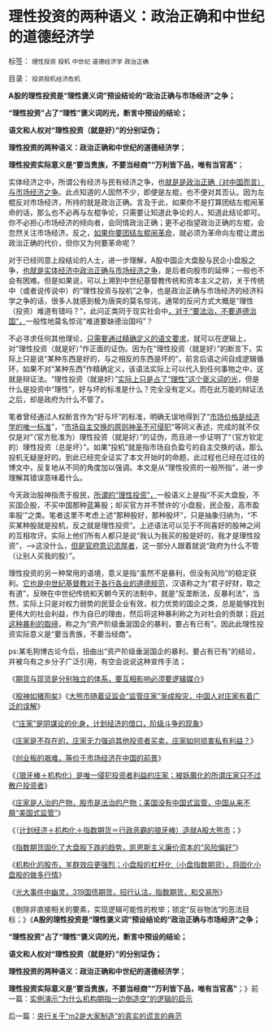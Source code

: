 # 理性投资的两种语义：政治正确和中世纪的道德经济学

标签： `理性投资` `投机` `中世纪` `道德经济学` `政治正确` 

目录： `投资投机经济危机`



**A股的理性投资是“理性褒义词”预设结论的“政治正确与市场经济”之争；**

**“理性投资”占了“理性”褒义词的光，断言中预设的结论；**

**语文和人权对“理性投资（就是好）”的分别证伪；**

**理性投资的两种语义：政治正确和中世纪的道德经济学**；

**理性投资实际意义是“要当贵族，不要当经商”“万利皆下品，唯有当官高”**；

实体经济之中，所谓公有经济与民有经济之争，也[就是是政治正确（对中国而言）与市场经济之争](../../../2013/6/18/职业股神的四大专业原则；.md)。此点知道的人固然不少，即便是左棍，也不便对其否认。因为左棍反对市场经济，所持的就是政治正确。言及于此，如果你不是打算团结左棍闹革命的话，那么也不必再与左棍争论，只需要让知道此争论的人，知道此结论即可。你不必担心市场经济的倾向者，会同情政治正确；更不必指望政治正确的左棍，会忽然关注市场经济。反之，[如果你要团结左棍闹革命](../../../2010/10/21/民主斗士的民主素质太差了.md)，就必须为革命向左棍让渡出政治正确的代价，但你又为何要革命呢？

对于已经同意上段结论的人士，进一步理解，A股中国企大盘股与民企小盘股之争，[也就是实体经济中政治正确与市场经济之争](../../../2012/1/10/机构型股神的“谷物法”，政治型股神和孔庆东老师.md)，是后者向股市的延伸；一般也不会有困难。但是如果说，可以上溯到中世纪基督教传统和资本主义之初，关于传统中（或者说传说中）的“理性投资与投机”之争，也是政治正确与市场经济的经济科学之争的话，很多人就感到极为唐突的莫名惊诧。通常的反问方式大概是“理性（投资）难道有错吗？”，此问正类同于现实社会中[，对于“要法治，不要道德治国”，](../../../2008/7/30/道德治国，走在内战消亡的路上.md)一般性地莫名惊诧“难道要缺德治国吗”？

不必寻求任何其他理论，[只需要通过精确定义的语文要求](../../../2013/11/7/美国的语文课和“立法学”中的语文技术和逻辑常识.md)，就可以在逻辑上，对“理性投资（就是好）”作正面的证伪。因为在“理性投资（就是好）”的断言下，实际上只是说“某种东西是好的，与之相反的东西是坏的”，前言后语之间自成逻辑循环，如果不对“某种东西”作精确定义，该语法实际上可以代入到任何事物之中，这就是辩证法。“理性投资（就是好）”[实际上只是占了“理性”这个褒义词的光](../../../2013/10/19/在所有命题被讨论前，都要首先重温科学的世界观.md)，但是什么是投资中“理性”，好与坏的标准是什么？完全没有定义。而在此万能的辩证法之后，却是政府为什么不管了。

笔者曾经通过人权断言作为“好与坏”的标准，明确无误地得到了“[市场价格是经济学的唯一标准](../../../2009/2/3/市场，是经济学的依归，万能的观测标尺.md)”，“[市场自主交换的原则神圣不可侵犯](../../../2009/2/5/市场经济的自由交换原则不容争辩.md)”等同义表述，完成的就不仅仅是对“（官方批准为）理性投资（就是好）”的证伪，而且进一步证明了“（官方钦定的）理性投资（总是坏）”。如果“投机”就是指市场自负盈亏的自主交换的话，那么投机无疑是好的。到此已经完全证实了本文开始时的命题，此过程也已经在过往的博文中，反复地从不同的角度加以强调。本文是从“理性投资的一般所指”，进一步理解其错误意味着什么。

今天政治股神指责于股民，[所谓的“理性投资”，](../../../2008/9/20/理性投资无关大小盘.md)一般语义上是指“不买大盘股，不买国企股，不买中国那种蓝筹股；却买官方并不赞许的‘小盘股，民企股，高市盈率股’”之类。笔者这里不考虑上述“那种股好，那种股坏”，只是抽象归纳为，“不买某种股就是投机，反之就是理性投资”。上述语法可以见于不同喜好的股神之间的互相攻讦。实际上他们所有人都只是说“我认为我买的股是好的，我才是理性投资”，——>这没什么，[但是官府意识浓厚者](../../../2010/9/14/股票市场价格陪审团！.md)，这一部分人跟着就说“政府为什么不管（让别人买我的股）”。

理性投资的另一种常用的语境，意义是指“虽然不是暴利，但没有风险”的稳定获利。[它也是中世纪基督教对于各行各业的道德规范](../../../2011/12/8/中世纪道德经济学的通往奴役之路.md)，汉语称之为“君子好财，取之有道”，反映在中世纪传统和天朝今天的法制中，就是“反垄断法，反暴利法”，当然，实际上只是对权力弱势的民营企业有效，权力优势的国企之类，总是能够找到更伟大的社会利益，作为自已的理由，然后将这种暴利称之为对社会的贡献；[将对这种暴利的取缔](../../../2009/7/22/国企是否造大造强的内宅英雄.md)，称之为“资产阶级垂涎国企的暴利，要占有已有”。因此此理性投资实际意义是“要当贵族，不要当经商”。

ps:某毛狗博古论今后，扭曲出“资产阶级垂涎国企的暴利，要占有已有”的结论，并被乌有之乡分子广泛引用，有空会说说这种宣传手法；

《[期货与现货是分别独立的体系，要互相影响必须要逻辑媒介](../../../2013/6/24/指数期货的任何规定，不可能单独造成A股的多空动力；.md)》

《[股神如猪狗矣](../../../2013/6/25/做人当如徐小明，诸股神如豚犬矣.md)》《[大熊市随着证监会“监管庄家”渐成股灾，中国人对庄家有着广泛的误解](../../../2013/6/26/庄家是熊市的镇静剂，暴跌的救心丹，熊牛过渡的媒人.md)》

《[“庄家”是阴谋论的化身，计划经济的借口，阶级斗争的现象](../../../2013/6/27/“庄家”是阴谋论的化身，计划经济的借口，阶级斗争的现象.md)》

《[庄家是不存在的，庄家无力强迫其他投资者买卖，庄家如何损害私有利益？](../../../2013/7/1/庄家不存在，“庄家现象”无损他人.md)》

《[创业板的艰难，等价于市场经济在中国的前景](../../../2013/7/5/创业板的艰难，等价于市场经济在中国的前景.md)》

《[（狼牙棒＋机构化）是唯一侵犯投资者利益的庄家；被妖魔化的所谓庄家只不过散户投资者](../../../2013/7/4/神奇国度的股市的庄家的真相.md)》

《[庄家是人治的产物，股市是法治的产物；美国没有中国式监管，中国从来不屑“美国式监管”](../../../2013/7/8/庄家是人治的产物，股市是法治的产物.md)》

《（[计划经济＋机构化＋指数期货＝行政恶霸的狼牙棒）造就A股大熊市](../../../2013/7/9/接近真相的徐小明先生仍存的误区.md)；》

《[指数期货固化了大盘股下跌的趋势，凯恩斯主义廉价资本的“风险偏好”](../../../2013/7/24/凯恩斯主义的大牛市和大萧条，大混蛋和大笨蛋.md)》

《[机构化的股市，羊群效应更强烈；小盘股的杠杆化（小盘指数期货），将固化小盘股的做多行情](../../../2013/7/25/机构市强烈的羊群效应和小盘股融券及杠杆化的后果.md)》

《[光大事件中幽灵，319国债期货，招行认沽，指数期货，和交易所](../../../2013/8/20/光大事件中幽灵，319国债期货，招行认沽，指数期货，和交易所.md)》

《剔除非直接相关的要素，实现逻辑可能性的枚举；锁定“反谷物法”的恶法目标；》《**A股的理性投资是“理性褒义词”预设结论的“政治正确与市场经济”之争；**

**“理性投资”占了“理性”褒义词的光，断言中预设的结论；**

**语文和人权对“理性投资（就是好）”的分别证伪；**

**理性投资的两种语义：政治正确和中世纪的道德经济学**；

**理性投资实际意义是“要当贵族，不要当经商”“万利皆下品，唯有当官高”**；》前一篇：[实例演示“为什么机构期指一边倒造空”的逻辑的启示](../../../2014/1/27/实例演示“为什么机构期指一边倒造空”的逻辑的启示.md)

后一篇：[央行关于“m2是大家制造”的真实的谎言的典范](../../../2014/1/27/央行关于“m2是大家制造”的真实的谎言的典范.md)